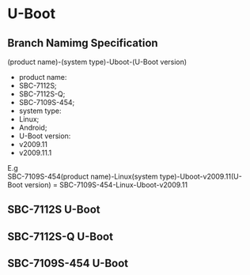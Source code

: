 # U-Boot## Branch Namimg Specification(product name)-(system type)-Uboot-(U-Boot version)* product name: * SBC-7112S; * SBC-7112S-Q; * SBC-7109S-454;* system type: * Linux; * Android;* U-Boot version: * v2009.11 * v2009.11.1E.g  SBC-7109S-454(product name)-Linux(system type)-Uboot-v2009.11(U-Boot version) = SBC-7109S-454-Linux-Uboot-v2009.11## SBC-7112S U-Boot## SBC-7112S-Q U-Boot## SBC-7109S-454 U-Boot